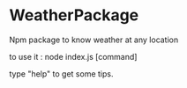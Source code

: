 # WeatherPackage
Npm package to know weather at any location

to use it : node index.js [command] <options>

type "help" to get some tips.
